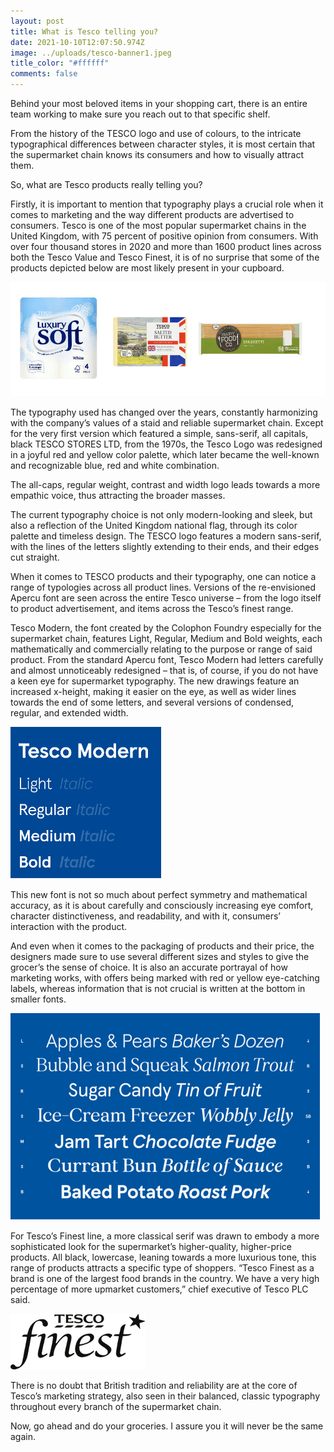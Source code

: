 ```yaml
---
layout: post
title: What is Tesco telling you?
date: 2021-10-10T12:07:50.974Z
image: ../uploads/tesco-banner1.jpeg
title_color: "#ffffff"
comments: false
---
```

Behind your most beloved items in your shopping cart, there is an entire team working to make sure you reach out to that specific shelf. 

From the history of the TESCO logo and use of colours, to the intricate typographical differences between character styles, it is most certain that the supermarket chain knows its consumers and how to visually attract them. 

So, what are Tesco products really telling you?

Firstly, it is important to mention that typography plays a crucial role when it comes to marketing and the way different products are advertised to consumers. Tesco is one of the most popular supermarket chains in the United Kingdom, with 75 percent of positive opinion from consumers. With over four thousand stores in 2020 and more than 1600 product lines across both the Tesco Value and Tesco Finest, it is of no surprise that some of the products depicted below are most likely present in your cupboard. 

![image credits: Tesco Stores LTD](../uploads/screenshot-2021-10-12-at-13.12.05.png "image credits: Tesco Stores LTD")

The typography used has changed over the years, constantly harmonizing with the company’s values of a staid and reliable supermarket chain. Except for the very first version which featured a simple, sans-serif, all capitals, black TESCO STORES LTD, from the 1970s, the Tesco Logo was redesigned in a joyful red and yellow color palette, which later became the well-known and recognizable blue, red and white combination. 

The all-caps, regular weight, contrast and width logo leads towards a more empathic voice, thus attracting the broader masses.

The current typography choice is not only modern-looking and sleek, but also a reflection of the United Kingdom national flag, through its color palette and timeless design. The TESCO logo features a modern sans-serif, with the lines of the letters slightly extending to their ends, and their edges cut straight. 

When it comes to TESCO products and their typography, one can notice a range of typologies across all product lines. Versions of the re-envisioned Apercu font are seen across the entire Tesco universe – from the logo itself to product advertisement, and items across the Tesco’s finest range.

Tesco Modern, the font created by the Colophon Foundry especially for the supermarket chain, features Light, Regular, Medium and Bold weights, each mathematically and commercially relating to the purpose or range of said product. From the standard Apercu font, Tesco Modern had letters carefully and almost unnoticeably redesigned – that is, of course, if you do not have a keen eye for supermarket typography. The new drawings feature an increased x-height, making it easier on the eye, as well as wider lines towards the end of some letters, and several versions of condensed, regular, and extended width.

![image credits: Colophon Foundry](../uploads/picture-2.png "image credits: Colophon Foundry")

This new font is not so much about perfect symmetry and mathematical accuracy, as it is about carefully and consciously increasing eye comfort, character distinctiveness, and readability, and with it, consumers’ interaction with the product. 

And even when it comes to the packaging of products and their price, the designers made sure to use several different sizes and styles to give the grocer’s the sense of choice. It is also an accurate portrayal of how marketing works, with offers being marked with red or yellow eye-catching labels, whereas information that is not crucial is written at the bottom in smaller fonts. 

![image credits: Colophon Foundry](../uploads/picture-1.png "image credits: Colophon Foundry")

For Tesco’s Finest line, a more classical serif was drawn to embody a more sophisticated look for the supermarket’s higher-quality, higher-price products. All black, lowercase, leaning towards a more luxurious tone, this range of products attracts a specific type of shoppers. “Tesco Finest as a brand is one of the largest food brands in the country. We have a very high percentage of more upmarket customers,” chief executive of Tesco PLC said.

![image credits: Tesco Stores LTD](../uploads/picture-3.png "image credits: Tesco Stores LTD")

There is no doubt that British tradition and reliability are at the core of Tesco’s marketing strategy, also seen in their balanced, classic typography throughout every branch of the supermarket chain. 

Now, go ahead and do your groceries. I assure you it will never be the same again.
